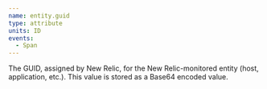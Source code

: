 ```yaml
---
name: entity.guid
type: attribute
units: ID
events:
  - Span
---
```


The GUID, assigned by New Relic, for the New Relic-monitored entity (host, application, etc.). This value is stored as a Base64 encoded value.